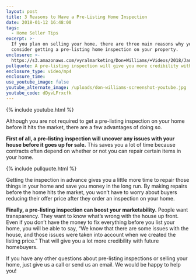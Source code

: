 ```yaml
---
layout: post
title: 3 Reasons to Have a Pre-Listing Home Inspection
date: 2018-01-12 16:48:00
tags:
  - Home Seller Tips
excerpt: >-
  If you plan on selling your home, there are three main reasons why you should
  consider getting a pre-listing home inspection on your property.
enclosure: >-
  https://s3.amazonaws.com/vyralmarketing/Don+Williams/+Videos/2018/January/Don+Williams+Group-+3+Reasons+to+Have+a+Pre-Listing+Home+Inspection.mp4
pullquote: A pre-listing inspection will give you more credibility with future buyers.
enclosure_type: video/mp4
enclosure_time:
use_youtube_image: false
youtube_alternate_image: /uploads/don-williams-screenshot-youtube.jpg
youtube_code: dDyvLFrxcfk
---
```



{% include youtube.html %}

Although you are not required to get a pre-listing inspection on your home before it hits the market, there are a few advantages of doing so.

**First of all, a pre-listing inspection will uncover any issues with your house before it goes up for sale.** This saves you a lot of time because contracts often depend on whether or not you can repair certain items in your home.

{% include pullquote.html %}

Getting the inspection in advance gives you a little more time to repair those things in your home and save you money in the long run. By making repairs before the home hits the market, you won’t have to worry about buyers reducing their offer price after they order an inspection on your home.

**Finally, a pre-listing inspection can boost your marketability.** People want transparency. They want to know what’s wrong with the house up front. Even if you don’t have the money to fix everything before you list your home, you will be able to say, “We know that there are some issues with the house, and those issues were taken into account when we created the listing price.” That will give you a lot more credibility with future homebuyers.

If you have any other questions about pre-listing inspections or selling your home, just give us a call or send us an email. We would be happy to help you!